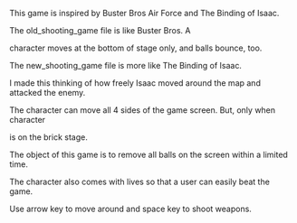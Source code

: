 This game is inspired by Buster Bros Air Force and The Binding of Isaac. 

The old_shooting_game file is like Buster Bros. A 

character moves at the bottom of stage only, and balls bounce, too. 

The new_shooting_game file is more like The Binding of Isaac. 

I made this thinking of how freely Isaac moved around the map and attacked the enemy. 

The character can move all 4 sides of the game screen. But, only when character 

is on the brick stage. 

The object of this game is to remove all balls on the screen within a limited time. 

The character also comes with lives so that a user can easily beat the game. 

Use arrow key to move around and space key to shoot weapons. 
